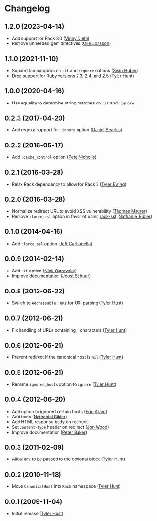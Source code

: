 # Changelog

## 1.2.0 (2023-04-14)

  * Add support for Rack 3.0 ([Vinny Diehl][vinnydiehl])
  * Remove unneeded gem directives ([Olle Jonsson][olleolleolle])

## 1.1.0 (2021-11-10)

  * Support lambda/proc on `:if` and `:ignore` options ([Sean Huber][shuber])
  * Drop support for Ruby versions 2.3, 2.4, and 2.5 ([Tyler Hunt][tylerhunt])

## 1.0.0 (2020-04-16)

  * Use equality to determine string matches on `:if` and `:ignore`

## 0.2.3 (2017-04-20)

  * Add regexp support for `:ignore` option ([Daniel Searles][squaresurf])

## 0.2.2 (2016-05-17)

  * Add `:cache_control` option ([Pete Nicholls][Aupajo])

## 0.2.1 (2016-03-28)

  * Relax Rack dependency to allow for Rack 2 ([Tyler Ewing][zoso10])

## 0.2.0 (2016-03-28)

  * Normalize redirect URL to avoid XSS vulnerability ([Thomas Maurer][tma])
  * Remove `:force_ssl` option in favor of using [rack-ssl][rack-ssl]
    ([Nathaniel Bibler][nbibler])

[rack-ssl]: https://rubygems.org/gems/rack-ssl

## 0.1.0 (2014-04-16)

  * Add `:force_ssl` option ([Jeff Carbonella][jcarbo])

## 0.0.9 (2014-02-14)

  * Add `:if` option ([Nick Ostrovsky][firedev])
  * Improve documentation ([Joost Schuur][jschuur])

## 0.0.8 (2012-06-22)

  * Switch to `Addressable::URI` for URI parsing ([Tyler Hunt][tylerhunt])

## 0.0.7 (2012-06-21)

  * Fix handling of URLs containing `|` characters ([Tyler Hunt][tylerhunt])

## 0.0.6 (2012-06-21)

  * Prevent redirect if the canonical host is `nil` ([Tyler Hunt][tylerhunt])

## 0.0.5 (2012-06-21)

  * Rename `ignored_hosts` option to `ignore` ([Tyler Hunt][tylerhunt])

## 0.0.4 (2012-06-20)

  * Add option to ignored certain hosts ([Eric Allam][rubymaverick])
  * Add tests ([Nathaniel Bibler][nbibler])
  * Add HTML response body on redirect
  * Set `Content-Type` header on redirect ([Jon Wood][jellybob])
  * Improve documentation ([Peter Baker][finack])

## 0.0.3 (2011-02-09)

  * Allow `env` to be passed to the optional block ([Tyler Hunt][tylerhunt])

## 0.0.2 (2010-11-18)

  * Move `CanonicalHost` into `Rack` namespace ([Tyler Hunt][tylerhunt])

## 0.0.1 (2009-11-04)

  * Initial release ([Tyler Hunt][tylerhunt])

[Aupajo]: https://github.com/Aupajo
[finack]: https://github.com/finack
[firedev]: https://github.com/firedev
[jcarbo]: https://github.com/jcarbo
[jellybob]: https://github.com/jellybob
[jschuur]: https://github.com/jschuur
[nbibler]: https://github.com/nbibler
[rubymaverick]: https://github.com/ericallam
[shuber]: https://github.com/shuber
[squaresurf]: httpss://github.com/squaresurf
[tma]: https://github.com/tma
[tylerhunt]: https://github.com/tylerhunt
[zoso10]: https://github.com/zoso10
[olleolleolle]: https://github.com/olleolleolle
[vinnydiehl]: https://github.com/vinnydiehl
